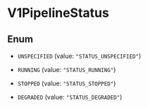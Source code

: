 
# V1PipelineStatus

## Enum


* `UNSPECIFIED` (value: `"STATUS_UNSPECIFIED"`)

* `RUNNING` (value: `"STATUS_RUNNING"`)

* `STOPPED` (value: `"STATUS_STOPPED"`)

* `DEGRADED` (value: `"STATUS_DEGRADED"`)



